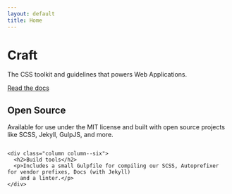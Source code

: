 ```yaml
---
layout: default
title: Home
---
```


<div class="jumbotron push-bottom--huge bg-color--blue color--white">
  <h1>Craft</h1>

  <p class="lead push-bottom--huge color--white">The CSS toolkit and guidelines that powers Web Applications.</p>

  <a href="{{ site.baseurl }}/scaffolding" class="button button-outline button-white">
    Read the docs
  </a>
</div>

<div class="container about-that push-bottom">
  <div class="grid">
    <div class="column column--six">
      <h2>Open Source</h2>
      <p>Available for use under the MIT license and built with open source projects like SCSS, Jekyll, GulpJS, and more.</p>
    </div>
    
    <div class="column column--six">
      <h2>Build tools</h2>
      <p>Includes a small Gulpfile for compiling our SCSS, Autoprefixer for vendor prefixes, Docs (with Jekyll) 
        and a linter.</p>
    </div>
  </div>
</div>
